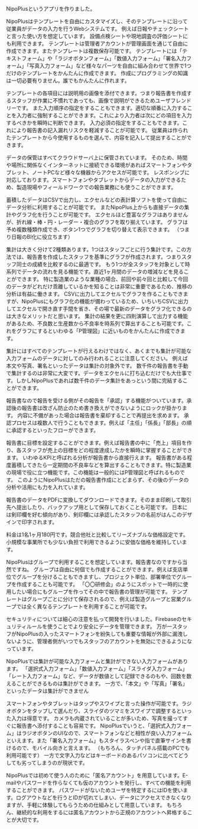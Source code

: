 NipoPlusというアプリを作りました。

NipoPlusはテンプレートを自由にカスタマイズし、そのテンプレートに沿って従業員がデータの入力を行うWebシステムです。
例えば日報やチェックシートと言った使い方を想定しています。
設備点検シートや現地調査の評価シートにも利用できます。
テンプレートは管理者アカウントが管理画面を通じて自由に作成できます。またテンプレートは複数保存可能です。
テンプレートには「テキストフォーム」や「ラジオボタンフォーム」「数値入力フォーム」「署名入力フォーム」「写真入力フォーム」など様々なパーツを自由に組み合わせて世界で1つだけのテンプレートをかんたんに作成できます。
作成にプログラミングの知識は一切必要有りません。誰でもかんたんに作れます。

テンプレートの各項目には説明用の画像を添付できます。つまり報告書を作成するスタッフが作業に不慣れであっても、画像で説明ができるためユーザフレンドリーです。
また入力順序の指定をすることもできます。適切な順番に入力することを入力者に強制することができます。これにより入力者は次にどの項目を入力するべきかを瞬時に判断できます。
入力必須の指定をすることもできます。これにより報告書の記入漏れリスクを軽減することが可能です。
従業員は作られたテンプレートから今使用するものを選んで、内容を記入して提出することができます。


データの保管はすべてクラウドサーバ上に保管されています。
そのため、時間や場所に関係なくインターネットに接続できる環境があればスマートフォンやタブレット、ノートPCなど様々な機器からアクセスが可能です。
レスポンシブに対応しております。スマートフォンやタブレットからデータの入力ができるため、製造現場やフィールドワークでの報告業務にも使うことができます。


蓄積したデータはCSVで出力し、エクセルなどの表計算ソフトを使って自由にデータ分析に利用することが可能です。
またNipoPlus上からも直接データの集計やグラフ化を行うことが可能です。
エクセルほど豊富なグラフはありませんが、折れ線・棒・円・レーダー・複合のグラフを取り揃えています。 グラフは予め複数種類作成でき、ボタン1つでグラフを切り替えて表示できます。
（つまり日報のBI化に役立ちます）

集計は大きく分けて2種類あります。1つはスタッフごとに行う集計です。この方法では、報告書を作成したスタッフを基準にグラフが作成されます。つまりスタッフ同士の成績を比較するのに最適です。
もう1つが全スタッフを対象として時系列でデータの流れを見る機能です。直近1ヶ月間のデータの増減などを見ることができます。
特に製造業のような業種の場合、前回や前々回と比較して今回のデータがどれだけ乖離しているかを知ることは非常に重要であるため、推移の分析は有益に働きます。
CSVに出力してエクセルでグラフを作ることもできますが、NipoPlusにもグラフ化の機能が備わっているため、いちいちCSVに出力してエクセルで開き直す手間を省き、その場で最新のデータをグラフ化できるのは大きなメリットだと思います。
集計の結果を更に四則演算して出力する機能があるため、不良数と生産数から不良率を時系列で算出することも可能です。これをグラフにするといわゆる「P管理図」に近いものをかんたんに作成できます。

集計にはすべてのテンプレートが行えるわけではなく、あくまでも集計が可能な入力フォームのデータに対してのみ行われることに注意してください。
例えば本文や写真、署名といったデータは集計の対象外です。
数千件の報告書を手動で集計するのは非常に大変です。データをエクセルに打ち込むだけでも大仕事です。しかしNipoPlusであれば数千件のデータ集計をあっという間に完結することができます。



報告書なので報告を受ける側がその報告を「承認」する機能がついています。承認後の報告書は改ざん防止のため書き換えができないようにロックが掛かります。
内容に不備があった場合は報告書を棄却することで再提出を求めます。
承認プロセスは複数人で行うこともできます。例えば「主任」「係長」「部長」の順に承認するといったフローができます。

報告書に目標を設定することができます。例えば報告書の中に「売上」項目を作り、各スタッフが売上の目標をどの程度達成したかを瞬時に掌握することができます。
いわゆるKPIと呼ばれる分析が報告書から直接行えます。
報告書がある程度蓄積してきたら一定期間の不良率などを算出することもできます。特に製造業の現場で役に立つ機能です。この機能は一般的にはP管理図と呼ばれるものです。
このようにNipoPlusはただの報告書作成にとどまらず、その後のデータの分析や活用にも力を入れています。


報告書のデータをPDFに変換してダウンロードできます。そのまま印刷して取引先へ提出したり、バックアップ用として保存しておくことも可能です。
日本には剣印欄を好む傾向があり、剣印欄には承認したスタッフの名前がはんこのデザインで印字されます。

料金は1名1ヶ月180円です。競合他社と比較してリーズナブルな価格設定です。
小規模な事業所でも少ない負担で利用できるように安価な価格を維持しています。

NipoPlusはグループで利用することを想定しています。報告書なのですから当然ですね。
グループは自由に何個でも作成することができます。例えば支店単位でグループを分けることもできますし、プロジェクト単位、部署単位でグループを作成することも可能です。
「〇〇研修会」のようにスポットで一時的に使用したい場合にもグループを作ってその中で報告書の管理が可能です。
テンプレートはグループごとに分けて保存されるので、例えば製造グループと営業グループでは全く異なるテンプレートを利用することが可能です。

セキュリティについては細心の注意を払って開発を行いました。Firebaseのセキュリティルールを使うことでより安全にデータを管理できます。
万が一スタッフがNipoPlusの入ったスマートフォンを紛失しても重要な情報が外部に漏洩しないように、管理者側がいつでもスタッフのアカウントを無効にできるようになっています。


NipoPlusでは集計が可能な入力フォームと集計ができない入力フォームがあります。
「選択式入力フォーム」「数値入力フォーム」「スライダ入力フォーム」「レート入力フォーム」など、データが数値として記録できるのもや、回数を数えることができるものは集計ができます。
一方で、「本文」や「写真」「署名」といったデータは集計ができません

スマートフォンやタブレットはタップやスワイプと言った操作が可能です。ラジオボタンをタップして選んだり、スライダのツマミをスワイプで調整するといった入力は得意です。
カメラも内蔵されていることが多いため、写真を撮ってすぐに報告書へ添付することも容易です。
NipoPlusでいうと、「選択式入力フォーム」はラジオボタンのUIなので、スマートフォンなどと相性が良い入力フォームといえます。また「署名入力フォーム」もスタイラスペンや指で直筆サインを書けるので、モバイル向きと言えます。
（もちろん、タッチパネル搭載のPCでも利用可能です）
一方で文字入力などはキーボードのあるパソコンに比べてどうしても劣ってしまうのが現状です。

NipoPlusでは初めて使う人のために「匿名アカウント」を用意しています。E-mailやパスワードを作らなくても仮のアカウントを発行し、すべての機能を利用することができます。
パスワードがないためユーザを特定するにはIDを使います。ログアウトなどを行うとIDが切れてしまい、データにアクセスできなくなりますが、手軽に体験してもらうための仕組みとして用意しています。
もちろん、継続的な利用をするには匿名アカウントから正規のアカウントへ昇格することが大切です。
